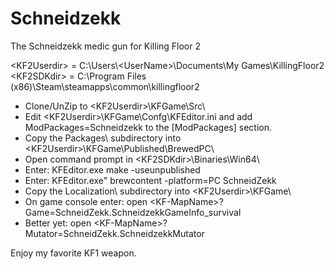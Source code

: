 # Schneidzekk
The Schneidzekk medic gun for Killing Floor 2

\<KF2Userdir\> = C:\Users\\\<UserName\>\Documents\My Games\KillingFloor2  
\<KF2SDKdir\> = C:\Program Files (x86)\Steam\steamapps\common\killingfloor2

* Clone/UnZip to \<KF2Userdir\>\KFGame\Src\
* Edit \<KF2Userdir\>\KFGame\Confg\KFEditor.ini and add ModPackages=Schneidzekk to the [ModPackages] section.
* Copy the Packages\ subdirectory into \<KF2Userdir\>\KFGame\Published\BrewedPC\
* Open command prompt in \<KF2SDKdir\>\Binaries\Win64\
* Enter: KFEditor.exe make -useunpublished
* Enter: KFEditor.exe" brewcontent -platform=PC SchneidZekk
* Copy the Localization\ subdirectory into \<KF2Userdir\>\KFGame\
* On game console enter: open \<KF-MapName\>?Game=SchneidZekk.SchneidzekkGameInfo_survival
* Better yet: open \<KF-MapName\>?Mutator=SchneidZekk.SchneidzekkMutator

Enjoy my favorite KF1 weapon.
